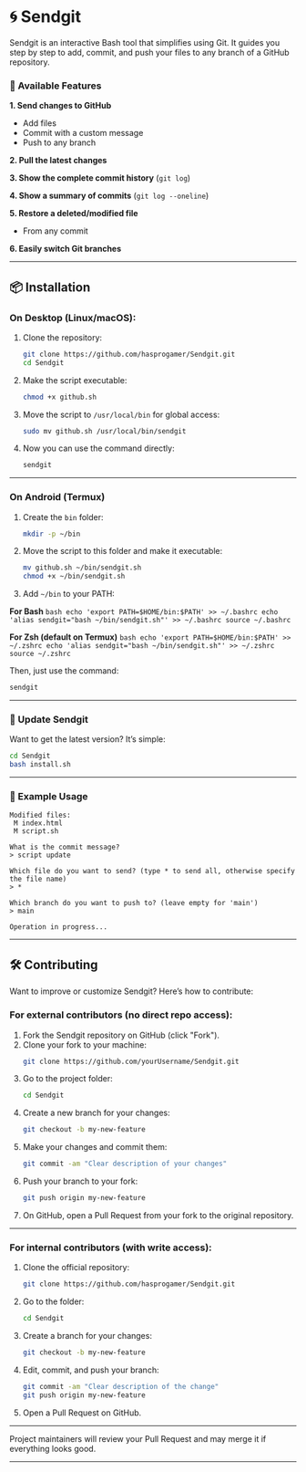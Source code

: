 # 🌀 Sendgit

Sendgit is an interactive Bash tool that simplifies using Git. It guides you step by step to add, commit, and push your files to any branch of a GitHub repository.

### 🚀 Available Features

**1. Send changes to GitHub**  
- Add files  
- Commit with a custom message  
- Push to any branch  

**2. Pull the latest changes**

**3. Show the complete commit history** (`git log`)

**4. Show a summary of commits** (`git log --oneline`)

**5. Restore a deleted/modified file**  
- From any commit

**6. Easily switch Git branches**

---

## 📦 Installation

### On Desktop (Linux/macOS):

1. Clone the repository:
    ```bash
    git clone https://github.com/hasprogamer/Sendgit.git
    cd Sendgit
    ```
2. Make the script executable:
    ```bash
    chmod +x github.sh
    ```
3. Move the script to `/usr/local/bin` for global access:
    ```bash
    sudo mv github.sh /usr/local/bin/sendgit
    ```
4. Now you can use the command directly:
    ```bash
    sendgit
    ```

---

### On Android (Termux)

1. Create the `bin` folder:
    ```bash
    mkdir -p ~/bin
    ```

2. Move the script to this folder and make it executable:
    ```bash
    mv github.sh ~/bin/sendgit.sh
    chmod +x ~/bin/sendgit.sh
    ```

3. Add `~/bin` to your PATH:

**For Bash**
    ```bash
    echo 'export PATH=$HOME/bin:$PATH' >> ~/.bashrc
    echo 'alias sendgit="bash ~/bin/sendgit.sh"' >> ~/.bashrc
    source ~/.bashrc
    ```

**For Zsh (default on Termux)**
    ```bash
    echo 'export PATH=$HOME/bin:$PATH' >> ~/.zshrc
    echo 'alias sendgit="bash ~/bin/sendgit.sh"' >> ~/.zshrc
    source ~/.zshrc
    ```

Then, just use the command:
```bash
sendgit
```

---

### 🔄 Update Sendgit

Want to get the latest version? It’s simple:
```bash
cd Sendgit
bash install.sh
```

---

### 🚀 Example Usage

```
Modified files:
 M index.html
 M script.sh

What is the commit message?  
> script update

Which file do you want to send? (type * to send all, otherwise specify the file name)  
> *

Which branch do you want to push to? (leave empty for 'main')  
> main

Operation in progress...
```

---

## 🛠️ Contributing

Want to improve or customize Sendgit? Here’s how to contribute:

### For external contributors (no direct repo access):

1. Fork the Sendgit repository on GitHub (click "Fork").
2. Clone your fork to your machine:
    ```bash
    git clone https://github.com/yourUsername/Sendgit.git
    ```
3. Go to the project folder:
    ```bash
    cd Sendgit
    ```
4. Create a new branch for your changes:
    ```bash
    git checkout -b my-new-feature
    ```
5. Make your changes and commit them:
    ```bash
    git commit -am "Clear description of your changes"
    ```
6. Push your branch to your fork:
    ```bash
    git push origin my-new-feature
    ```
7. On GitHub, open a Pull Request from your fork to the original repository.

---

### For internal contributors (with write access):

1. Clone the official repository:
    ```bash
    git clone https://github.com/hasprogamer/Sendgit.git
    ```
2. Go to the folder:
    ```bash
    cd Sendgit
    ```
3. Create a branch for your changes:
    ```bash
    git checkout -b my-new-feature
    ```
4. Edit, commit, and push your branch:
    ```bash
    git commit -am "Clear description of the change"
    git push origin my-new-feature
    ```
5. Open a Pull Request on GitHub.

---

Project maintainers will review your Pull Request and may merge it if everything looks good.

---